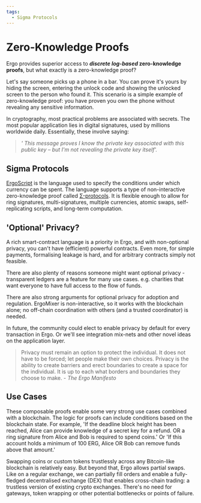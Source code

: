```yaml
---
tags:
  - Sigma Protocols
---
```


# Zero-Knowledge Proofs

Ergo provides superior access to ***discrete log-based* zero-knowledge proofs**, but what exactly is a zero-knowledge proof? 

Let's say someone picks up a phone in a bar. You can prove it's yours by hiding the screen, entering the unlock code and showing the unlocked screen to the person who found it. This scenario is a simple example of zero-knowledge proof: you have proven you own the phone without revealing any sensitive information.

In cryptography, most practical problems are associated with secrets. The most popular application lies in digital signatures, used by millions worldwide daily. Essentially, these involve saying: 

> *' This message proves I know the private key associated with this public key – but I'm not revealing the private key itself'.*


## Sigma Protocols

[ErgoScript](ergoscript.md) is the language used to specify the conditions under which currency can be spent. The language supports a type of non-interactive zero-knowledge proof called [Σ-protocols](sigma.md). It is flexible enough to allow for ring signatures, multi-signatures, multiple currencies, atomic swaps, self-replicating scripts, and long-term computation.


## 'Optional' Privacy?

A rich smart-contract language is a priority in Ergo, and with non-optional privacy, you can't have (efficient) powerful contracts. Even more, for simple payments, formalising leakage is hard, and for arbitrary contracts simply not feasible.

There are also plenty of reasons someone might want optional privacy - transparent ledgers are a feature for many use cases. e.g. charities that want everyone to have full access to the flow of funds.  

There are also strong arguments for optional privacy for adoption and regulation. ErgoMixer is non-interactive, so it works with the blockchain alone; no off-chain coordination with others (and a trusted coordinator) is needed.

In future, the community could elect to enable privacy by default for every transaction in Ergo. Or we'll see integration mix-nets and other novel ideas on the application layer.  

> Privacy must remain an option to protect the individual. It does not have to be forced; let people make their own choices. Privacy is the ability to create barriers and erect boundaries to create a space for the individual. It is up to each what borders and boundaries they choose to make. - *The Ergo Manifesto*



## Use Cases

These composable proofs enable some very strong use cases combined with a blockchain. The logic for proofs can include conditions based on the blockchain state. For example, 'If the deadline block height has been reached, Alice can provide knowledge of a secret key for a refund. OR a ring signature from Alice and Bob is required to spend coins.' Or 'If this account holds a minimum of 100 ERG, Alice OR Bob can remove funds above that amount.'

Swapping coins or custom tokens trustlessly across any Bitcoin-like blockchain is relatively easy. But beyond that, Ergo allows partial swaps. Like on a regular exchange, we can partially fill orders and enable a fully-fledged decentralised exchange (DEX) that enables cross-chain trading: a trustless version of existing crypto exchanges. There's no need for gateways, token wrapping or other potential bottlenecks or points of failure.